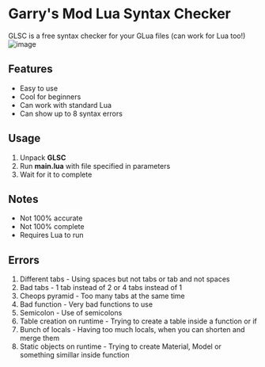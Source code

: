 # Garry's Mod Lua Syntax Checker
GLSC is a free syntax checker for your GLua files (can work for Lua too!)
![image](https://user-images.githubusercontent.com/40930644/187045868-ff6eb96b-9fae-4fe1-aab2-c997970cc04e.png)

## Features
* Easy to use
* Cool for beginners
* Can work with standard Lua
* Can show up to 8 syntax errors

## Usage
1. Unpack **GLSC**
2. Run **main.lua** with file specified in parameters
3. Wait for it to complete

## Notes
* Not 100% accurate
* Not 100% complete
* Requires Lua to run

## Errors
1. Different tabs - Using spaces but not tabs or tab and not spaces
2. Bad tabs - 1 tab instead of 2 or 4 tabs instead of 1
3. Cheops pyramid - Too many tabs at the same time
4. Bad function - Very bad functions to use
5. Semicolon - Use of semicolons
6. Table creation on runtime - Trying to create a table inside a function or if
7. Bunch of locals - Having too much locals, when you can shorten and merge them
8. Static objects on runtime - Trying to create Material, Model or something simillar inside function
